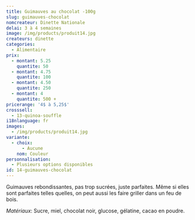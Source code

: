 ```yaml
---
title: Guimauves au chocolat -100g
slug: guimauves-chocolat
nomcreateur: Dinette Nationale
delai: 3 à 4 semaines
image: /img/products/produit14.jpg
createurs: dinette
categories:
  - Alimentaire
prix:
  - montant: 5.25
    quantite: 50
  - montant: 4.75
    quantite: 100
  - montant: 4.50
    quantite: 250
  - montant: 4
    quantite: 500 +
pricerange: '4$ à 5,25$'
crosssell:
  - 13-quinoa-souffle
i18nlanguage: fr
images:
  - /img/products/produit14.jpg
variante:
  - choix:
      - Aucune
    nom: Couleur
personnalisation:
  - Plusieurs options disponibles
id: 14-guimauves-chocolat
---
```

Guimauves rebondissantes, pas trop sucrées, juste parfaites. Même si elles sont parfaites telles quelles, on peut aussi les faire griller dans un feu de bois.

_Matériaux_: Sucre, miel, chocolat noir, glucose, gélatine, cacao en poudre.


